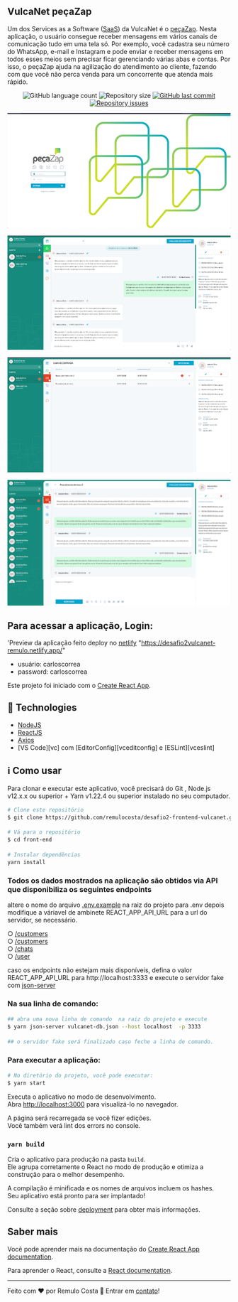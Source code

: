 

## VulcaNet peçaZap

Um dos Services as a Software ([SaaS](https://blog.deskmanager.com.br/o-que-e-saas/)) da VulcaNet é o [peçaZap](https://pecazap.com.br/). Nesta aplicação, o usuário consegue receber mensagens em vários canais de comunicação tudo em uma tela só.
Por exemplo, você cadastra seu número do WhatsApp, e-mail e Instagram e pode enviar e receber mensagens em todos esses meios sem precisar ficar gerenciando várias abas e contas.
Por isso, o peçaZap ajuda na agilização do atendimento ao cliente, fazendo com que você não perca venda para um concorrente que atenda mais rápido.

<p align="center">
  <img alt="GitHub language count" src="https://img.shields.io/github/languages/count/remulocosta/desafio2-frontend-vulcanet">

  <img alt="Repository size" src="https://img.shields.io/github/repo-size/remulocosta/desafio2-frontend-vulcanet">

  <a href="https://github.com/remulocosta/desafio2-frontend-vulcanet/commits/master">
    <img alt="GitHub last commit" src="https://img.shields.io/github/last-commit/remulocosta/desafio2-frontend-vulcanet">
  </a>

  <a href="https://github.com/remulocosta/desafio2-frontend-vulcanet/issues">
    <img alt="Repository issues" src="https://img.shields.io/github/issues/remulocosta/desafio2-frontend-vulcanet">
  </a>
</p>

<p align="center">
  <img alt="VulcaNet peçaZap" title="VulcaNet peçaZap" src=".github/login.png"/><br />
</p>
<p align="center">
  <img alt="VulcaNet peçaZap" title="VulcaNet peçaZap" src=".github/chat.png"/><br />
</p>
<p align="center">
  <img alt="VulcaNet peçaZap" title="VulcaNet peçaZap" src=".github/caixa_email.png"/><br />
</p>
<p align="center">
  <img alt="VulcaNet peçaZap" title="VulcaNet peçaZap" src=".github/leitor_email.png"/><br />
</p>

## Para acessar a aplicação, Login:
'Preview da aplicação feito deploy no [netlify](https://desafio2vulcanet-remulo.netlify.app/) "https://desafio2vulcanet-remulo.netlify.app/"

- usuário:  carloscorrea
- password: carloscorrea



Este projeto foi iniciado com o [Create React App](https://github.com/facebook/create-react-app).

## :rocket: Technologies
- [NodeJS](https://nodejs.org)
- [ReactJS](https://reactjs.org/)
- [Axios](https://github.com/axios/axios)
- [VS Code][vc] com [EditorConfig][vceditconfig] e [ESLint][vceslint]

## :information_source: Como usar
Para clonar e executar este aplicativo, você precisará do Git , Node.js v12.x.x ou superior + Yarn v1.22.4 ou superior instalado no seu computador.<br />

```bash
# Clone este repositório
$ git clone https://github.com/remulocosta/desafio2-frontend-vulcanet.git front-end

# Vá para o repositório
$ cd front-end

# Instalar dependências
yarn install
```

### Todos os dados mostrados na aplicação são obtidos via API que disponibiliza os seguintes endpoints

altere o nome do arquivo [.env.example](https://github.com/remulocosta/desafio2-frontend-vulcanet/blob/master/.env.example) na raiz do projeto para .env depois modifique
a váriavel de ambinete REACT_APP_API_URL para a url do servidor, se necessário.

○	[/customers](https://my-json-server.typicode.com/matheuscampanhaf/api-challenge/customers)<br />
○	[/customers](https://my-json-server.typicode.com/matheuscampanhaf/api-challenge/contacts)<br />
○	[/chats](https://my-json-server.typicode.com/matheuscampanhaf/api-challenge/chats)<br />
○	[/user](https://my-json-server.typicode.com/matheuscampanhaf/api-challenge/user)

caso os endpoints não estejam mais disponíveis, defina o valor REACT_APP_API_URL para http://localhost:3333
e execute o servidor fake com [json-server](https://github.com/typicode/json-server)

### Na sua linha de comando:

```bash
## abra uma nova linha de comando  na raiz do projeto e execute
$ yarn json-server vulcanet-db.json --host localhost  -p 3333

## o servidor fake será finalizado caso feche a linha de comando.
```


### Para executar a aplicação:
```bash
# No diretório do projeto, você pode executar:
$ yarn start
```

Executa o aplicativo no modo de desenvolvimento.<br />
Abra [http://localhost:3000](http://localhost:3000) para visualizá-lo no navegador.

A página será recarregada se você fizer edições.<br />
Você também verá lint dos errors no console.


### `yarn build`

Cria o aplicativo para produção na pasta `build`.<br />
Ele agrupa corretamente o React no modo de produção e otimiza a construção para o melhor desempenho.

A compilação é minificada e os nomes de arquivos incluem os hashes.<br />
Seu aplicativo está pronto para ser implantado!

Consulte a seção sobre [deployment](https://facebook.github.io/create-react-app/docs/deployment) para obter mais informações.

## Saber mais

Você pode aprender mais na documentação do [Create React App documentation](https://facebook.github.io/create-react-app/docs/getting-started).

Para aprender o React, consulte a [React documentation](https://reactjs.org/).

---

Feito com ♥ por Remulo Costa 👋 Entrar em [contato](https://www.linkedin.com/in/remulocosta/)!
